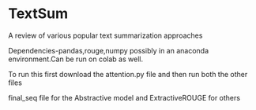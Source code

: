 # TextSum
A review of various popular text summarization approaches

Dependencies-pandas,rouge,numpy possibly in an anaconda environment.Can be run on colab as well.

To run this first download the attention.py file and then run both the other files

final_seq file for the Abstractive model and ExtractiveROUGE for others
